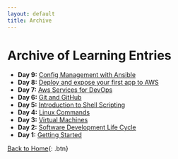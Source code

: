 ```yaml
---
layout: default
title: Archive
---
```


# Archive of Learning Entries

<div class="archive-list">
  <ul>
    <li><strong>Day 9:</strong> <a href="./logs/day-9.html">Config Management with Ansible</a></li>
    <li><strong>Day 8:</strong> <a href="./logs/day-8.html">Deploy and expose your first app to AWS</a></li>
    <li><strong>Day 7:</strong> <a href="./logs/day-7.html">Aws Services for DevOps</a></li>
    <li><strong>Day 6:</strong> <a href="./logs/day-6.html">Git and GitHub</a></li>
    <li><strong>Day 5:</strong> <a href="./logs/day-5.html">Introduction to Shell Scripting</a></li>
    <li><strong>Day 4:</strong> <a href="./logs/day-4.html">Linux Commands</a></li>
    <li><strong>Day 3:</strong> <a href="./logs/day-3.html">Virtual Machines</a></li>
    <li><strong>Day 2:</strong> <a href="./logs/day-2.html">Software Development Life Cycle</a></li>
    <li><strong>Day 1:</strong> <a href="./logs/day-1.html">Getting Started</a></li>
  </ul>
</div>

[Back to Home](./index.html){: .btn}